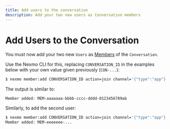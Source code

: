 ```yaml
---
title: Add users to the conversation
description: Add your two new users as Conversation members
---
```


# Add Users to the Conversation

You must now add your two new `Users` as [Members](/conversation/concepts/member) of the `Conversation`.

Use the Nexmo CLI for this, replacing `CONVERSATION_ID` in the examples below with your own value given previously (`CON-...`):

```sh
$ nexmo member:add CONVERSATION_ID action=join channel='{"type":"app"}' user_name=Jane
```

The output is similar to:

```
Member added: MEM-aaaaaaa-bbbb-cccc-dddd-0123456789ab
```

Similarly, to add the second user:

```sh
$ nexmo member:add CONVERSATION_ID action=join channel='{"type":"app"}' user_name=Joe
Member added: MEM-eeeeeee-...
```
